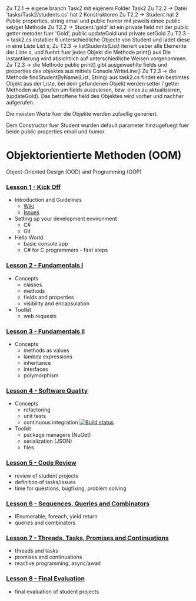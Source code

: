 # 
Zu T2.1 -> eigene branch Task2 mit eigenem Folder Task2
Zu T2.2 -> Datei 'tasks/Task2/students.cs' hat 2 Konstruktoren
Zu T2.2 -> Student hat 2 Public properties, string email und public humor mit jeweils einee public set/get Methode
Zu T2.2 -> Student.'gold' ist ein private field mit der public getter metoder fuer 'Gold', public updateGold und private setGold
Zu T2.3 -> task2.cs instatiier 6 unterschiedliche Objecte von Student und ladet diese in eine Liste List<Student> s;
Zu T2.3 -> listStudents(List<Student>) iteriert ueber alle Elemente der Liste s, und fuehrt fuer jedes Objekt die Methode print() aus
           Die instantiierung wird absichtlich auf unterschiedliche Weisen vorgenommen.
Zu T2.3 -> die Methode public print() gibt ausgewaehlte fields und properties des objektes aus mittels Console.WriteLine()
Zu T2.3 -> die Methode findStudentByName(List<Student>, String) aus task2.cs findet ein bestimtes Objekt aus der Liste,
           bei dem gefundenen Objekt werden setter / getter Methoden aufgerufen um fields auszulesen, bzw. eines zu aktualisieren,
           (updateGold). Das betroffene field des Objektes wird vorher und nachher aufgerufen.

Die meisten Werte fuer die Objekte werden zufaellig generiert.

Dem Constructor fuer Student wurden default parameter hinzugefuegt fuer beide public properties email und humor.

# Objektorientierte Methoden (OOM)
  Object-Oriented Design (OOD) and Programming (OOP)

### [Lesson 1 - Kick Off](https://github.com/bicoom/oom/wiki/Lesson-1)
  * Introduction and Guidelines
    * [Wiki](https://github.com/bicoom/oom/wiki)
    * [Issues](https://github.com/bicoom/oom/issues)
  * Setting up your development environment
    * C#
    * Git
  * Hello World
    * basic console app
    * C# for C programmers - first steps

### [Lesson 2 - Fundamentals I](https://github.com/bicoom/oom/wiki/Lesson-2)
  * Concepts
    * classes
    * methods
    * fields and properties
    * visibility and encapsulation
  * Toolkit
    * web requests

### [Lesson 3 - Fundamentals II](https://github.com/bicoom/oom/wiki/Lesson-3)
  * Concepts
    * methods as values
    * lambda expressions
    * inheritance
    * interfaces
    * polymorphism

### [Lesson 4 - Software Quality](https://github.com/bicoom/oom/wiki/Lesson-4)
  * Concepts
    * refactoring
    * unit tests
    * continuous integration [![Build status](https://ci.appveyor.com/api/projects/status/6e5h7fiyhtwdpbce/branch/master?svg=true)](https://ci.appveyor.com/project/bicoom/oom/branch/master)
  * Toolkit
    * package managers (NuGet)
    * serialization (JSON)
    * files
      
### [Lesson 5 - Code Review](https://github.com/bicoom/oom/wiki/Lesson-5)
  * review of student projects
  * definition of tasks/issues
  * time for questions, bugfixing, problem solving

### [Lesson 6 - Sequences, Queries and Combinators](https://github.com/bicoom/oom/wiki/Lesson-6)
  * IEnumerable, foreach, yield return
  * queries and combinators

### [Lesson 7 - Threads, Tasks, Promises and Continuations](https://github.com/bicoom/oom/wiki/Lesson-7)
  * threads and tasks
  * promises and continuations
  * reactive programming, async/await

### [Lesson 8 - Final Evaluation](https://github.com/bicoom/oom/wiki/Lesson-8)
  * final evaluation of student projects
